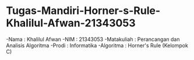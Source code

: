 # Tugas-Mandiri-Horner-s-Rule-Khalilul-Afwan-21343053
-Nama : Khalilul Afwan
-NIM : 21343053
-Matakuliah : Perancangan dan Analisis Algoritma
-Prodi : Informatika
-Algoritma : Horner's Rule (Kelompok C)
